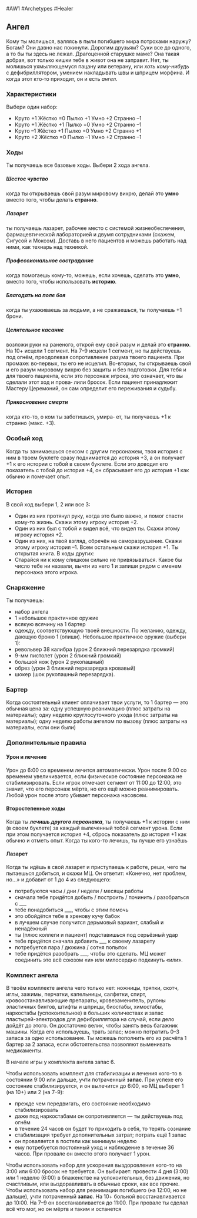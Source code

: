 #AW1 #Archetypes #Healer 

## Ангел

Кому ты молишься, валяясь в пыли погибшего мира потрохами наружу? Богам? Они давно нас покинули. Дорогим друзьям? Суки все до одного, а то бы ты здесь не лежал. Драгоценной старушке маме? Она такая добрая, вот только кишки тебе в живот она не заправит. Нет, ты молишься ухмыляющемуся пацану или ветерану, или *хоть кому‑нибудь* с дефибриллятором, умением накладывать швы и шприцем морфина. И когда этот кто‑то приходит, он и есть *ангел*.

### Характеристики 
Выбери один набор: 
- Круто +1 Жёстко =0 Пылко +1 Умно +2 Странно –1
- Круто +1 Жёстко +1 Пылко =0 Умно +2 Странно –1
- Круто –1 Жёстко +1 Пылко =0 Умно +2 Странно +1
- Круто +2 Жёстко =0 Пылко –1 Умно +2 Странно –1

### Ходы
Ты получаешь все базовые ходы. Выбери 2 хода ангела.

##### Шестое чувство
когда ты открываешь свой разум мировому вихрю, делай это **умно** вместо того, чтобы делать **странно**. 

##### Лазарет
ты получаешь лазарет, рабочее место с системой жизнеобеспечения, фармацевтической лабораторией и двумя сотрудниками (скажем, Сигусой и Моксом). Доставь в него пациентов и можешь работать над ними, как технарь над техникой.

##### Профессиональное сострадание
когда помогаешь кому-то, можешь, если хочешь, сделать это **умно**, вместо того, чтобы использовать **историю**. 

##### Благодать на поле боя
когда ты ухаживаешь за людьми, а не сражаешься, ты получаешь +1 брони. 

##### Целительное касание
возложи руки на раненого, открой ему свой разум и делай это **странно**. На 10+ исцели 1 сегмент. На 7–9 исцели 1 сегмент, но ты действуешь под огнём, преодолевая сопротивление разума твоего пациента. При промахе: во‑первых, ты его не исцелил. Во-вторых, ты открываешь свой и его разум мировому вихрю без защиты и без подготовки. Для тебя и для твоего пациента, если это персонаж игрока, это означает, что вы сделали этот ход и прова‑ лили бросок. Если пациент принадлежит Мастеру Церемоний, он сам определит его переживания и судьбу.

##### Прикосновение смерти
когда кто-то, о ком ты заботишься, умира‑ ет, ты получаешь +1 к странно (макс. +3).

### Особый ход
Когда ты занимаешься сексом с другим персонажем, твоя история с ним в твоем буклете сразу поднимается до история +3, а он получает +1 к его истории с тобой в своем буклете. Если это доводит его показатель с тобой до история +4, он сбрасывает его до история +1 как обычно и помечает опыт.

### История
В свой ход выбери 1, 2 или все 3: 
- Один из них протянул руку, когда это было важно, и помог спасти кому-то жизнь. Скажи этому игроку история +2.
- Один из них был с тобой и видел всё, что видел ты. Скажи этому игроку история +2.
- Один из них, на твой взгляд, обречён на саморазрушение. Скажи этому игроку история –1. Всем остальным скажи история +1. Ты открытая книга. 
В ходы других: 
- Старайся ни к кому слишком сильно не привязываться. Какое бы число тебе ни назвали, вычти из него 1 и запиши рядом с именем персонажа этого игрока.


### Снаряжение 
Ты получаешь: 
- набор ангела
- 1 небольшое практичное оружие
- всякую всячину на 1 бартер
- одежду, соответствующую твоей внешности. По желанию, одежду, дающую броню 1 (опиши). 
Небольшое практичное оружие (выбери 1): 
- револьвер 38 калибра (урон 2 ближний перезарядка громкий)
- 9-мм пистолет (урон 2 ближний громкий)
- большой нож (урон 2 рукопашный)
- обрез (урон 3 ближний перезарядка кровавый)
- шокер (шок рукопашный перезарядка).

### Бартер
Когда состоятельный клиент оплачивает твои услуги, то 1 бартер — это обычная цена за: одну успешную реанимацию (плюс затраты на материалы); одну неделю круглосуточного ухода (плюс затраты на материалы); одну неделю работы ангелом по вызову (плюс затраты на материалы, если они были)

### Дополнительные правила

#### Урон и лечение
Урон до 6:00 со временем лечится автоматически. Урон после 9:00 со временем увеличивается, если физическое состояние персонажа не стабилизировать. Если игрок отмечает сегмент от 11:00 до 12:00, это значит, что его персонаж мёртв, но его ещё можно реанимировать. Любой урон после этого убивает персонажа насовсем.
#### Второстепенные ходы 
Когда ты ***лечишь другого персонажа***, ты получаешь +1 к истории с ним (в своем буклете) за каждый вылеченный тобой сегмент урона. Если при этом получается история +4, сбрось показатель до история +1 как обычно и отметь опыт. 
Когда ты кого-то лечишь, ты лучше его узнаёшь


#### Лазарет
Когда ты идёшь в свой лазарет и приступаешь к работе, реши, чего ты пытаешься добиться, и скажи МЦ. Он ответит: «Конечно, нет проблем, но…» и добавит от 1 до 4 из следующего:
 - потребуются часы / дни / недели / месяцы работы
 - сначала тебе придётся добыть / построить / починить / разобраться c \_\_\_
 - тебе понадобиться \_\_\_, чтобы с этим помочь
 - это обойдётся тебе в хренову кучу бабок
 - в лучшем случае получится дерьмовый вариант, слабый и ненадёжный
 - ты (плюс коллеги и пациент) подставишься под серьёзный удар
 - тебе придётся сначала добавить \_\_\_ к своему лазарету
 - потребуется пара / дюжина / сотня попыток
 - тебе придётся разобрать \_\_\_, чтобы это сделать.
 МЦ может соединить это всё союзом «и» или милосердно подкинуть «или».

### Комплект ангела

В твоём комплекте ангела чего только нет: ножницы, тряпки, скотч, иглы, зажимы, перчатки, капельницы, салфетки, спирт, кровоостанавливающие препараты, кровезаменитель, рулоны эластичных бинтов, штифты и шприцы, биостабы, химостабы, наркостабы (успокоительное) в больших количествах и запас пластырей-электродов для дефибриллятора на случай, если дело дойдёт до этого. Он достаточно велик, чтобы занять весь багажник машины. Когда его используешь, трать запас; можно потратить 0–3 запаса за одно использование. Ты можешь пополнить его из расчёта 1 бартер за 2 запаса, если обстоятельства позволяют выменивать медикаменты. 

В начале игры у комплекта ангела запас 6. 

Чтобы использовать комплект для стабилизации и лечения кого-то в состоянии 9:00 или дальше, учти потраченный **запас**. При успехе его состояние стабилизируется, и он вылечится до 6:00, но МЦ выберет 1 (на 10+) или 2 (на 7–9): 
- прежде чем передвигать, его состояние необходимо стабилизировать
- даже под наркостабами он сопротивляется — ты действуешь под огнём
- в течение 24 часов он будет то приходить в себя, то терять сознание
- стабилизация требует дополнительных затрат; потрать ещё 1 запас
- он проваляется в постели как минимум неделю
- ему потребуется постоянный уход и наблюдение в течение 36 часов. 
При провале он вместо этого получает 1 урон. 

Чтобы использовать набор для ускорения выздоровления кого-то на 3:00 или 6:00 бросок не требуется. Он выбирает: провести 4 дня (3:00) или 1 неделю (6:00) в блаженстве на успокоительных, без движения, но счастливым, или выздоравливать в обычные сроки, как все прочие. 
Чтобы использовать набор для реанимации погибшего (на 12:00, но не дальше), учти потраченный **запас**. На 10+ больной восстанавливается до 10:00. На 7–9 он восстанавливается до 11:00. При провале ты сделал всё что мог, но он мёртв и таким и останется